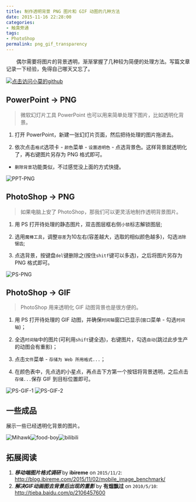 ```yaml
---
title: 制作透明背景 PNG 图片和 GIF 动图的几种方法
date: 2015-11-16 22:28:00
categories:
- 触类旁通
tags:
- PhotoShop
permalink: png_gif_transparency
---
```


　　偶尔需要将图片的背景透明，渐渐掌握了几种较为简便的处理方法。写篇文章记录一下经验，免得自己哪天又忘了。

<!-- more -->
[![点击访问小莫的github](http://static.xiaomo.info/images/life.png)](https://github.com/qq83387856)
## PowerPoint → PNG

> 微软幻灯片工具 PowerPoint 也可以用来简单处理下图片，比如透明化背景。

1. 打开 PowerPoint，新建一张幻灯片页面，然后把待处理的图片拖进去。

1. 依次点击`格式`选项卡 - `颜色`菜单 - `设置透明色` - 点选背景色。这样背景就透明化了，再右键图片另存为 PNG 格式即可。

- `删除背景`功能类似，不过感觉没上面的方式快捷。

![PPT-PNG](http://moxfive.xyz/resources/PPT-PNG.jpg)

## PhotoShop → PNG

> 如果电脑上安了 PhotoShop，那我们可以更灵活地制作透明背景图片。

1. 用 PS 打开待处理的静态图片，双击图层框右侧`小锁`标志解锁图层;

1. 选用`魔棒工具`，调整`容差`为10左右(容差越大，选取的相似颜色越多)，勾选`消除锯齿`;

1. 点选背景，按键盘`del`键删除之(按住`shitf`键可以多选)，之后将图片另存为 PNG 格式即可。

![PS-PNG](http://moxfive.xyz/resources/PS-PNG.jpg)

## PhotoShop → GIF

> PhotoShop 用来透明化 GIF 动图背景也是很方便的。

1. 用 PS 打开待处理的 GIF 动图，并确保`时间轴`窗口已显示(`窗口`菜单 - 勾选`时间轴`)；

1. 全选`时间轴`中的图片(可利用`shift`键全选)，右键图片，勾选`自动`(跳过此步生产的动图会有重影)；

1. 点击`文件`菜单 - `存储为 Web 所用格式...`；

1. 在颜色表中，先点选的小星点，再点击下方第一个按钮将背景透明，之后点击`存储...`保存 GIF 到目标位置即可。

![PS-GIF-1](http://moxfive.xyz/resources/PS-GIF-1.jpg)
![PS-GIF-2](http://moxfive.xyz/resources/PS-GIF-2.jpg)

## 一些成品
展示一些已经透明化背景的图片。

![Mihawk](http://moxfive.xyz/resources/Mihawk.gif)![food-boy](http://moxfive.xyz/resources/food-boy.gif)![bilibili](http://moxfive.xyz/resources/bilibili.gif)

## 拓展阅读
1. ***移动端图片格式调研*** by **ibireme** on <code>2015/11/2</code>: <http://blog.ibireme.com/2015/11/02/mobile_image_benchmark/>
1. ***解决GIF动画图去背景后出现的重影*** by **有烟飘过** on <code>2010/5/10</code>: <http://tieba.baidu.com/p/2106457600>
